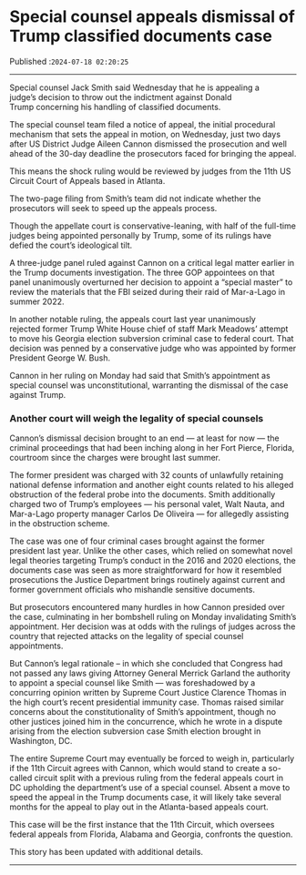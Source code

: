 # Special counsel appeals dismissal of Trump classified documents case

Published :`2024-07-18 02:20:25`

---

Special counsel Jack Smith said Wednesday that he is appealing a judge’s decision to throw out the indictment against Donald Trump concerning his handling of classified documents.

The special counsel team filed a notice of appeal, the initial procedural mechanism that sets the appeal in motion, on Wednesday, just two days after US District Judge Aileen Cannon dismissed the prosecution and well ahead of the 30-day deadline the prosecutors faced for bringing the appeal.

This means the shock ruling would be reviewed by judges from the 11th US Circuit Court of Appeals based in Atlanta.

The two-page filing from Smith’s team did not indicate whether the prosecutors will seek to speed up the appeals process.

Though the appellate court is conservative-leaning, with half of the full-time judges being appointed personally by Trump, some of its rulings have defied the court’s ideological tilt.

A three-judge panel ruled against Cannon on a critical legal matter earlier in the Trump documents investigation. The three GOP appointees on that panel unanimously overturned her decision to appoint a “special master” to review the materials that the FBI seized during their raid of Mar-a-Lago in summer 2022.

In another notable ruling, the appeals court last year unanimously rejected former Trump White House chief of staff Mark Meadows’ attempt to move his Georgia election subversion criminal case to federal court. That decision was penned by a conservative judge who was appointed by former President George W. Bush.

Cannon in her ruling on Monday had said that Smith’s appointment as special counsel was unconstitutional, warranting the dismissal of the case against Trump.

### Another court will weigh the legality of special counsels

Cannon’s dismissal decision brought to an end — at least for now — the criminal proceedings that had been inching along in her Fort Pierce, Florida, courtroom since the charges were brought last summer.

The former president was charged with 32 counts of unlawfully retaining national defense information and another eight counts related to his alleged obstruction of the federal probe into the documents. Smith additionally charged two of Trump’s employees — his personal valet, Walt Nauta, and Mar-a-Lago property manager Carlos De Oliveira — for allegedly assisting in the obstruction scheme.

The case was one of four criminal cases brought against the former president last year. Unlike the other cases, which relied on somewhat novel legal theories targeting Trump’s conduct in the 2016 and 2020 elections, the documents case was seen as more straightforward for how it resembled prosecutions the Justice Department brings routinely against current and former government officials who mishandle sensitive documents.

But prosecutors encountered many hurdles in how Cannon presided over the case, culminating in her bombshell ruling on Monday invalidating Smith’s appointment. Her decision was at odds with the rulings of judges across the country that rejected attacks on the legality of special counsel appointments.

But Cannon’s legal rationale – in which she concluded that Congress had not passed any laws giving Attorney General Merrick Garland the authority to appoint a special counsel like Smith — was foreshadowed by a concurring opinion written by Supreme Court Justice Clarence Thomas in the high court’s recent presidential immunity case. Thomas raised similar concerns about the constitutionality of Smith’s appointment, though no other justices joined him in the concurrence, which he wrote in a dispute arising from the election subversion case Smith election brought in Washington, DC.

The entire Supreme Court may eventually be forced to weigh in, particularly if the 11th Circuit agrees with Cannon, which would stand to create a so-called circuit split with a previous ruling from the federal appeals court in DC upholding the department’s use of a special counsel. Absent a move to speed the appeal in the Trump documents case, it will likely take several months for the appeal to play out in the Atlanta-based appeals court.

This case will be the first instance that the 11th Circuit, which oversees federal appeals from Florida, Alabama and Georgia, confronts the question.

This story has been updated with additional details.

---


